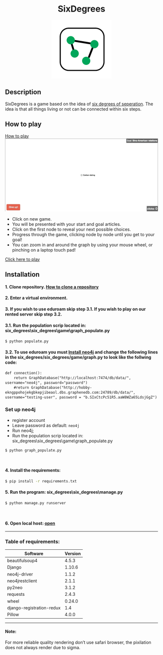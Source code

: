   <h1 align="center">SixDegrees</h1>

<p align="center">
  <img src="https://github.com/mcgeorgiev/six_degrees/blob/master/six_degrees/static/img/logo.png"/>
</p>

## Description

SixDegrees is a game based on the idea of [six degrees of seperation](https://en.wikipedia.org/wiki/Six_degrees_of_separation). The idea is that all things living or not can be connected within six steps.

## How to play

[How to play](http://sixdegrees.pythonanywhere.com/how-to-play/)
![hashids](https://github.com/mcgeorgiev/six_degrees/blob/master/six_degrees/static/img/title.gif)
* Click on new game.
* You will be presented with your start and goal articles.
* Click on the first node to reveal your next possible choices.
* Progress through the game, clicking node by node until you get to your goal!
* You can zoom in and around the graph by using your mouse wheel, or pinching on a laptop touch pad!

[Click here to play](http://sixdegrees.pythonanywhere.com/)

## Installation

#### 1. Clone repository. [How to clone a repository](https://help.github.com/articles/cloning-a-repository/)
#### 2. Enter a virtual environment.
#### 3. If you wish to use eduroam skip step 3.1. If you wish to play on our rented server skip step 3.2.  
####    3.1. Run the population scrip located in: six_degrees\six_degrees\game\graph_populate.py

```
$ python populate.py
```

####    3.2. To use eduroam you must [Install neo4j](https://neo4j.com/download/) and change the following lines in the six_degrees/six_degrees/game/graph.py to look like the follwing code:

```
def connection():
    return GraphDatabase("http://localhost:7474/db/data/", username="neo4j", password="password")
    #return GraphDatabase("http://hobby-ekngppohojekgbkepjibeaol.dbs.graphenedb.com:24789/db/data/", username="testing-user", password = "b.SIxCtcPc51R5.aaW8WZa65LdsjGgZ")

```

### Set up neo4j

+ register account
+ Leave password as default: ```neo4j```
+ Run neo4j;
+ Run the population scrip located in: six_degrees\six_degrees\game\graph_populate.py

```
$ python graph_populate.py
```
<br />

#### 4. Install the requirements:
  
```cmd
$ pip install -r requirements.txt
```

#### 5. Run the program: six_degrees\six_degrees\manage.py

```
$ python manage.py runserver
```
<br />

#### 6. Open local host: [open](http://127.0.0.1:8000)
---


### Table of requirements:

| Software  | Version |
| ------------- | ------------- |
| beautifulsoup4  | 4.5.3  |
| Django  | 1.10.6  |
|    neo4j-driver     |    1.1.2     |
|    neo4jrestclient     |    2.1.1     |
|    py2neo     |    3.1.2    |
|    requests     |    2.4.3     |
|    wheel     |   0.24.0     |
|    django-registration-redux     |    1.4     |
|    Pillow     |   4.0.0     |

---
#### Note:
For more reliable quality rendering don’t use safari browser, the pixilation does not always render due to sigma.
